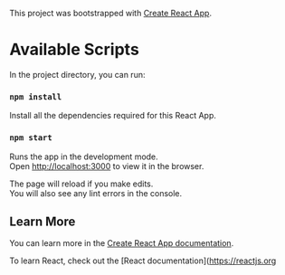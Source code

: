 This project was bootstrapped with [Create React App](https://github.com/facebook/create-react-app).

# Available Scripts

In the project directory, you can run:

### `npm install`

Install all the dependencies required for this React App.

### `npm start`

Runs the app in the development mode.<br />
Open [http://localhost:3000](http://localhost:3000) to view it in the browser.

The page will reload if you make edits.<br />
You will also see any lint errors in the console.

## Learn More

You can learn more in the [Create React App documentation](https://facebook.github.io/create-react-app/docs/getting-started).

To learn React, check out the [React documentation](https://reactjs.org
